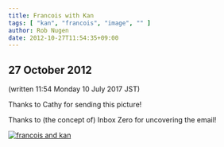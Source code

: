 ```yaml
---
title: Francois with Kan
tags: [ "kan", "francois", "image", "" ]
author: Rob Nugen
date: 2012-10-27T11:54:35+09:00
---
```


## 27 October 2012

(written 11:54 Monday 10 July 2017 JST)

Thanks to Cathy for sending this picture!

Thanks to (the concept of) Inbox Zero for uncovering the email!

[![francois and kan](//b.robnugen.com/peeps/Francois/2012/thumbs/francois_and_kan.jpg)](//b.robnugen.com/peeps/Francois/2012/francois_and_kan.jpg)
